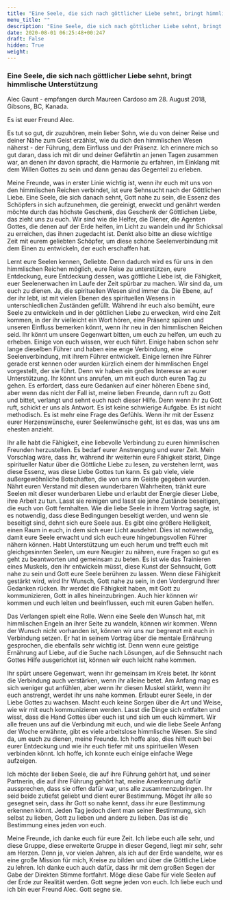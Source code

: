 ```yaml
---
title: "Eine Seele, die sich nach göttlicher Liebe sehnt, bringt himmlische Unterstützung"
menu_title: ""
description: "Eine Seele, die sich nach göttlicher Liebe sehnt, bringt himmlische Unterstützung"
date: 2020-08-01 06:25:48+00:247
draft: False
hidden: True
weight:
---
```

### Eine Seele, die sich nach göttlicher Liebe sehnt, bringt himmlische Unterstützung

Alec Gaunt - empfangen durch Maureen Cardoso am 28. August 2018, Gibsons, BC, Kanada.

Es ist euer Freund Alec.

Es tut so gut, dir zuzuhören, mein lieber Sohn, wie du von deiner Reise und deiner Nähe zum Geist erzählst, wie du dich den himmlischen Wesen näherst - der Führung, dem Einfluss und der Präsenz. Ich erinnere mich so gut daran, dass ich mit dir und deiner Gefährtin an jenen Tagen zusammen war, an denen ihr davon spracht, die Harmonie zu erfahren, im Einklang mit dem Willen Gottes zu sein und dann genau das Gegenteil zu erleben.

Meine Freunde, was in erster Linie wichtig ist, wenn ihr euch mit uns von den himmlischen Reichen verbindet, ist eure Sehnsucht nach der Göttlichen Liebe. Eine Seele, die sich danach sehnt, Gott nahe zu sein, die Essenz des Schöpfers in sich aufzunehmen, die gereinigt, erweckt und genährt werden möchte durch das höchste Geschenk, das Geschenk der Göttlichen Liebe, das zieht uns zu euch. Wir sind wie die Helfer, die Diener, die Agenten Gottes, die denen auf der Erde helfen, im Licht zu wandeln und ihr Schicksal zu erreichen, das ihnen zugedacht ist. Denkt also bitte an diese wichtige Zeit mit eurem geliebten Schöpfer, um diese schöne Seelenverbindung mit dem Einen zu entwickeln, der euch erschaffen hat.

Lernt eure Seelen kennen, Geliebte. Denn dadurch wird es für uns in den himmlischen Reichen möglich, eure Reise zu unterstützen, eure Entdeckung, eure Entdeckung dessen, was göttliche Liebe ist, die Fähigkeit, euer Seelenerwachen im Laufe der Zeit spürbar zu machen. Wir sind da, um euch zu dienen. Ja, die spirituellen Wesen sind immer da. Die Ebene, auf der ihr lebt, ist mit vielen Ebenen des spirituellen Wesens in unterschiedlichen Zuständen gefüllt. Während ihr euch also bemüht, eure Seele zu entwickeln und in der göttlichen Liebe zu erwecken, wird eine Zeit kommen, in der ihr vielleicht ein Wort hören, eine Präsenz spüren und unseren Einfluss bemerken könnt, wenn ihr neu in den himmlischen Reichen seid. Ihr könnt um unsere Gegenwart bitten, um euch zu helfen, um euch zu erheben. Einige von euch wissen, wer euch führt. Einige haben schon sehr lange dieselben Führer und haben eine enge Verbindung, eine Seelenverbindung, mit ihrem Führer entwickelt. Einige lernen ihre Führer gerade erst kennen oder wurden kürzlich einem der himmlischen Engel vorgestellt, der sie führt. Denn wir haben ein großes Interesse an eurer Unterstützung. Ihr könnt uns anrufen, um mit euch durch euren Tag zu gehen. Es erfordert, dass eure Gedanken auf einer höheren Ebene sind, aber wenn das nicht der Fall ist, meine lieben Freunde, dann ruft zu Gott und bittet, verlangt und sehnt euch nach dieser Hilfe. Denn wenn ihr zu Gott ruft, schickt er uns als Antwort. Es ist keine schwierige Aufgabe. Es ist nicht methodisch. Es ist mehr eine Frage des Gefühls. Wenn ihr mit der Essenz eurer Herzenswünsche, eurer Seelenwünsche geht, ist es das, was uns am ehesten anzieht.

Ihr alle habt die Fähigkeit, eine liebevolle Verbindung zu euren himmlischen Freunden herzustellen. Es bedarf eurer Anstrengung und eurer Zeit. Mein Vorschlag wäre, dass ihr, während ihr weiterhin eure Fähigkeit stärkt, Dinge spiritueller Natur über die Göttliche Liebe zu lesen, zu verstehen lernt, was diese Essenz, was diese Liebe Gottes tun kann. Es gab viele, viele außergewöhnliche Botschaften, die von uns im Geiste gegeben wurden. Nährt euren Verstand mit diesen wunderbaren Wahrheiten, tränkt eure Seelen mit dieser wunderbaren Liebe und erlaubt der Energie dieser Liebe, ihre Arbeit zu tun. Lasst sie reinigen und lasst sie jene Zustände beseitigen, die euch von Gott fernhalten. Wie die liebe Seele in ihrem Vortrag sagte, ist es notwendig, dass diese Bedingungen beseitigt werden, und wenn sie beseitigt sind, dehnt sich eure Seele aus. Es gibt eine größere Helligkeit, einen Raum in euch, in dem sich euer Licht ausdehnt. Dies ist notwendig, damit eure Seele erwacht und sich euch eure hingebungsvollen Führer nähern können. Habt Unterstützung um euch herum und trefft euch mit gleichgesinnten Seelen, um eure Neugier zu nähren, eure Fragen so gut es geht zu beantworten und gemeinsam zu beten. Es ist wie das Trainieren eines Muskels, den ihr entwickeln müsst, diese Kunst der Sehnsucht, Gott nahe zu sein und Gott eure Seele berühren zu lassen. Wenn diese Fähigkeit gestärkt wird, wird Ihr Wunsch, Gott nahe zu sein, in den Vordergrund Ihrer Gedanken rücken. Ihr werdet die Fähigkeit haben, mit Gott zu kommunizieren, Gott in alles hineinzubringen. Auch hier können wir kommen und euch leiten und beeinflussen, euch mit euren Gaben helfen.

Das Verlangen spielt eine Rolle. Wenn eine Seele den Wunsch hat, mit himmlischen Engeln an ihrer Seite zu wandeln, können wir kommen. Wenn der Wunsch nicht vorhanden ist, können wir uns nur begrenzt mit euch in Verbindung setzen. Er hat in seinem Vortrag über die mentale Ernährung gesprochen, die ebenfalls sehr wichtig ist. Denn wenn eure geistige Ernährung auf Liebe, auf die Suche nach Lösungen, auf die Sehnsucht nach Gottes Hilfe ausgerichtet ist, können wir euch leicht nahe kommen.

Ihr spürt unsere Gegenwart, wenn ihr gemeinsam im Kreis betet. Ihr könnt die Verbindung auch verstärken, wenn ihr alleine betet. Am Anfang mag es sich weniger gut anfühlen, aber wenn ihr diesen Muskel stärkt, wenn ihr euch anstrengt, werdet ihr uns nahe kommen. Erlaubt eurer Seele, in der Liebe Gottes zu wachsen. Macht euch keine Sorgen über die Art und Weise, wie wir mit euch kommunizieren werden. Lasst die Dinge sich entfalten und wisst, dass die Hand Gottes über euch ist und sich um euch kümmert. Wir alle freuen uns auf die Verbindung mit euch, und wie die liebe Seele Anfang der Woche erwähnte, gibt es viele arbeitslose himmlische Wesen. Sie sind da, um euch zu dienen, meine Freunde. Ich hoffe also, dies hilft euch bei eurer Entdeckung und wie ihr euch tiefer mit uns spirituellen Wesen verbinden könnt. Ich hoffe, ich konnte euch einige einfache Wege aufzeigen.

Ich möchte der lieben Seele, die auf ihre Führung gehört hat, und seiner Partnerin, die auf ihre Führung gehört hat, meine Anerkennung dafür aussprechen, dass sie offen dafür war, uns alle zusammenzubringen. Ihr seid beide zutiefst geliebt und dient eurer Bestimmung. Möget ihr alle so gesegnet sein, dass ihr Gott so nahe kennt, dass ihr eure Bestimmung erkennen könnt. Jeden Tag jedoch dient man seiner Bestimmung, sich selbst zu lieben, Gott zu lieben und andere zu lieben. Das ist die Bestimmung eines jeden von euch.

Meine Freunde, ich danke euch für eure Zeit. Ich liebe euch alle sehr, und diese Gruppe, diese erweiterte Gruppe in dieser Gegend, liegt mir sehr, sehr am Herzen. Denn ja, vor vielen Jahren, als ich auf der Erde wandelte, war es eine große Mission für mich, Kreise zu bilden und über die Göttliche Liebe zu lehren. Ich danke euch auch dafür, dass ihr mit dem großen Segen der Gabe der Direkten Stimme fortfahrt. Möge diese Gabe für viele Seelen auf der Erde zur Realität werden. Gott segne jeden von euch. Ich liebe euch und ich bin euer Freund Alec. Gott segne sie.
